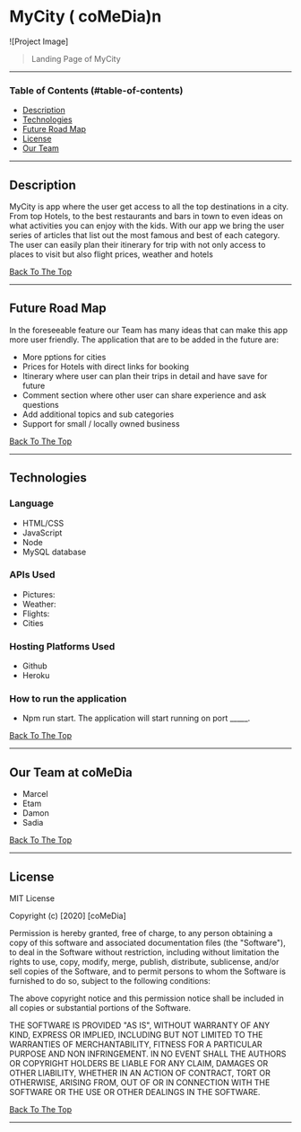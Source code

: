 

  # MyCity  ( coMeDia)n

  ![Project Image] 

  > Landing Page of MyCity

 ---

  ### Table of Contents (#table-of-contents)
  - [Description](#description)
 - [Technologies](#technologies)
 - [Future Road Map](#future-road-map)
 - [License](#license)
 - [Our Team](#our-team)

  ---

  ## Description

  
 <p> MyCity is app where the user get access to all the top destinations in a city. From top Hotels, to the best restaurants and bars in town to even ideas on what activities you can enjoy with the kids. With our app we bring the user series of articles that list out the most famous and best of each category. The user can easily plan their itinerary for trip with not only access to places to visit but also flight prices, weather and hotels  </p>  


[Back To The Top](#table-of-contents)

  ---  
## Future Road Map  
<p>In the foreseeable feature our Team has many ideas that can make this app more user friendly. The application that are to be added in the future are:</p>    
 

- More pptions for cities   
- Prices for Hotels with direct links for booking 
- Itinerary where user can plan their trips in detail and have save for future  
- Comment section where other user can share experience and ask questions  
- Add additional  topics and sub categories   
- Support for small / locally owned business 
 

[Back To The Top](#table-of-contents)

  ---  
 


 ## Technologies

### Language  
- HTML/CSS 
- JavaScript 
- Node 
- MySQL database    


### APIs Used 

 - Pictures: 
 - Weather: 
 - Flights: 
 - Cities 


### Hosting Platforms Used
- Github
- Heroku

### How to run the application 

-  Npm run start. The application will start running on port _____.
 
  [Back To The Top](#table-of-contents)

  ----

 
  ## Our Team  at coMeDia   
  - Marcel 
  - Etam 
  - Damon  
  - Sadia  

 [Back To The Top](#table-of-contents)

  ---

  ## License

  MIT License

  Copyright (c) [2020] [coMeDia]

  Permission is hereby granted, free of charge, to any person obtaining a copy
 of this software and associated documentation files (the "Software"), to deal
 in the Software without restriction, including without limitation the rights
 to use, copy, modify, merge, publish, distribute, sublicense, and/or sell
 copies of the Software, and to permit persons to whom the Software is
 furnished to do so, subject to the following conditions:

  The above copyright notice and this permission notice shall be included in all
 copies or substantial portions of the Software.

  THE SOFTWARE IS PROVIDED "AS IS", WITHOUT WARRANTY OF ANY KIND, EXPRESS OR
 IMPLIED, INCLUDING BUT NOT LIMITED TO THE WARRANTIES OF MERCHANTABILITY,
 FITNESS FOR A PARTICULAR PURPOSE AND NON INFRINGEMENT. IN NO EVENT SHALL THE
 AUTHORS OR COPYRIGHT HOLDERS BE LIABLE FOR ANY CLAIM, DAMAGES OR OTHER
 LIABILITY, WHETHER IN AN ACTION OF CONTRACT, TORT OR OTHERWISE, ARISING FROM,
 OUT OF OR IN CONNECTION WITH THE SOFTWARE OR THE USE OR OTHER DEALINGS IN THE
 SOFTWARE.

  [Back To The Top](#table-of-contents)

  ---
 
 
 
 
 
 
 
 